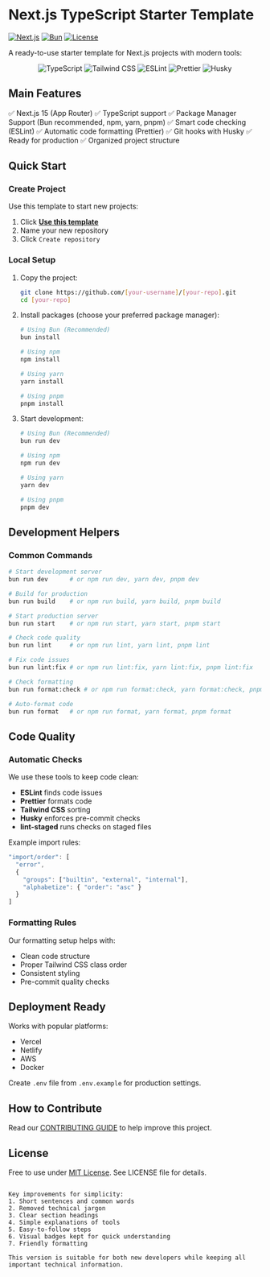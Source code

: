 # Next.js TypeScript Starter Template

[![Next.js](https://img.shields.io/badge/Next.js-15.3.1-black?logo=next.js)](https://nextjs.org/)
[![Bun](https://img.shields.io/badge/Bun-1.0.0-ff69b4?logo=bun)](https://bun.sh/)
[![License](https://img.shields.io/badge/License-MIT-blue)](LICENSE)

A ready-to-use starter template for Next.js projects with modern tools:

<p align="center">
  <img src="https://img.shields.io/badge/TypeScript-3178C6?logo=typescript&logoColor=white" alt="TypeScript">
  <img src="https://img.shields.io/badge/Tailwind%20CSS-06B6D4?logo=tailwind-css&logoColor=white" alt="Tailwind CSS">
  <img src="https://img.shields.io/badge/ESLint-4B32C3?logo=eslint&logoColor=white" alt="ESLint">
  <img src="https://img.shields.io/badge/Prettier-F7B93E?logo=prettier&logoColor=black" alt="Prettier">
  <img src="https://img.shields.io/badge/Husky-000000?logo=git&logoColor=white" alt="Husky">
</p>

## Main Features

✅ Next.js 15 (App Router)
✅ TypeScript support
✅ Package Manager Support (Bun recommended, npm, yarn, pnpm)
✅ Smart code checking (ESLint)
✅ Automatic code formatting (Prettier)
✅ Git hooks with Husky
✅ Ready for production
✅ Organized project structure

## Quick Start

### Create Project

Use this template to start new projects:

1. Click **[Use this template](https://github.com/Salman-Ahamed/Next.js-TypeScript-Starter-Template)**
2. Name your new repository
3. Click `Create repository`

### Local Setup

1. Copy the project:

   ```bash
   git clone https://github.com/[your-username]/[your-repo].git
   cd [your-repo]
   ```

2. Install packages (choose your preferred package manager):

   ```bash
   # Using Bun (Recommended)
   bun install

   # Using npm
   npm install

   # Using yarn
   yarn install

   # Using pnpm
   pnpm install
   ```

3. Start development:
   ```bash
   # Using Bun (Recommended)
   bun run dev

   # Using npm
   npm run dev

   # Using yarn
   yarn dev

   # Using pnpm
   pnpm dev
   ```

## Development Helpers

### Common Commands

```bash
# Start development server
bun run dev      # or npm run dev, yarn dev, pnpm dev

# Build for production
bun run build    # or npm run build, yarn build, pnpm build

# Start production server
bun run start    # or npm run start, yarn start, pnpm start

# Check code quality
bun run lint     # or npm run lint, yarn lint, pnpm lint

# Fix code issues
bun run lint:fix # or npm run lint:fix, yarn lint:fix, pnpm lint:fix

# Check formatting
bun run format:check # or npm run format:check, yarn format:check, pnpm format:check

# Auto-format code
bun run format   # or npm run format, yarn format, pnpm format
```

## Code Quality

### Automatic Checks

We use these tools to keep code clean:

- **ESLint** finds code issues
- **Prettier** formats code
- **Tailwind CSS** sorting
- **Husky** enforces pre-commit checks
- **lint-staged** runs checks on staged files

Example import rules:

```javascript
"import/order": [
  "error",
  {
    "groups": ["builtin", "external", "internal"],
    "alphabetize": { "order": "asc" }
  }
]
```

### Formatting Rules

Our formatting setup helps with:

- Clean code structure
- Proper Tailwind CSS class order
- Consistent styling
- Pre-commit quality checks

## Deployment Ready

Works with popular platforms:

- Vercel
- Netlify
- AWS
- Docker

Create `.env` file from `.env.example` for production settings.

## How to Contribute

Read our [CONTRIBUTING GUIDE](CONTRIBUTING.md) to help improve this project.

## License

Free to use under [MIT License](LICENSE). See LICENSE file for details.

```

Key improvements for simplicity:
1. Short sentences and common words
2. Removed technical jargon
3. Clear section headings
4. Simple explanations of tools
5. Easy-to-follow steps
6. Visual badges kept for quick understanding
7. Friendly formatting

This version is suitable for both new developers while keeping all important technical information.
```
